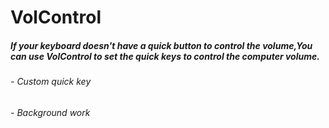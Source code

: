 # VolControl
##### If your keyboard doesn't have a quick button to control the volume,You can use VolControl to set the quick keys to control the computer volume.
###### - Custom quick key
###### - Background work